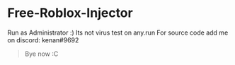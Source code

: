 # Free-Roblox-Injector
Run as Administrator :)
Its not virus test on any.run
For source code add me on discord: kenan#9692

> Bye now :C
